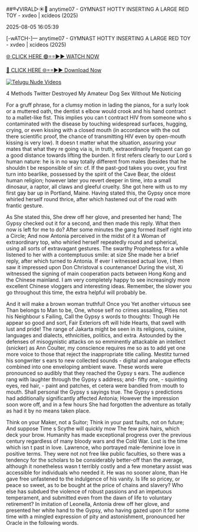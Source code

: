 ##®️√VIRAL▷☀️👄    anytime07 - GYMNAST HOTTY INSERTING A LARGE RED TOY - xvdeo &#124; xcideos (2025)

2025-08-05 16:05:39



[-wATCH-]—    anytime07 - GYMNAST HOTTY INSERTING A LARGE RED TOY - xvdeo &#124; xcideos (2025)

[🌐 CLICK HERE 🟢==►► WATCH NOW](https://www.youtucams.com/tracking/githubcom)

[🔴 CLICK HERE 🌐==►► Download Now](https://www.youtucams.com/tracking/githubcom)

[![Telugu Nude Videos](https://i.imgur.com/dJHk4Zq.gif)](https://www.youtucams.com/tracking/githubcom)



4 Methods Twitter Destroyed My Amateur Dog Sex Without Me Noticing

For a gruff phrase, for a clumsy motion in lading the pianos, for a surly look or a muttered oath, the dentist s elbow would crook and his hand contract to a mallet-like fist. This implies you can t contract HIV from someone who s contaminated with the disease by touching widespread surfaces, hugging, crying, or even kissing with a closed mouth (in accordance with the out there scientific proof, the chance of transmitting HIV even by open-mouth kissing is very low). It doesn t matter what the situation, assuring your mates that what they re going via is, in truth, extraordinarily frequent can go a good distance towards lifting the burden. It first refers clearly to our Lord s human nature: he is in no way totally different from males (besides that he shouldn t be responsible of sin: cf. If the past-god takes you over, you first turn into bearlike, possessed by the spirit of the Cave Bear, the oldest human religion; however later you revert deeper in time, into a small dinosaur, a raptor, all claws and gleeful cruelty. She got here with us to my first gay bar up in Portland, Maine. Having stated this, the Gypsy once more whirled herself round thrice, after which hastened out of the road with frantic gesture.

As She stated this, She drew off her glove, and presented her hand; The Gypsy checked out it for a second, and then made this reply. What then now is left for me to do? After some minutes the gang formed itself right into a Circle; And now Antonia perceived in the midst of it a Woman of extraordinary top, who whirled herself repeatedly round and spherical, using all sorts of extravagant gestures. The swarthy Prophetess for a while listened to her with a contemptuous smile: at size She made her a brief reply, after which turned to Antonia. If ever I witnessed actual love, I then saw it impressed upon Don Christoval s countenance! During the visit, Xi witnessed the signing of main cooperation pacts between Hong Kong and the Chinese mainland. I am very completely happy to see increasingly more excellent Chinese vloggers and interesting ideas. Remember, the slower you go throughout this time, the extra helpful will probably be.

And it will make a brown woman truthful! Once you Yet another virtuous see Than belongs to Man to be, One, whose self no crimes assailing, Pities not his Neighbour s Failing, Call the Gypsy s words to thoughts: Though He appear so good and sort, Fair Exteriors oft will hide Hearts, that swell with lust and pride! The range of Jakarta might be seen in its religions, cuisine, languages and dialects, ethnicities, politics, and extra. Astounded by the defenses of misogynistic attacks on so emminently attackable an  intellect  (snicker) as Ann Coulter, my conscience requires me so as to add yet one more voice to those that reject the inappropriate title calling. Mestitz turned his songwriter s ears to new collected sounds - digital and analogue effects combined into one enveloping ambient wave. These words were pronounced so audibly that they reached the Gypsy s ears. The audience rang with laughter through the Gypsy s address; and- fifty one, - squinting eyes,   red hair, - paint and patches,  et cetera were bandied from mouth to mouth. Shall personal the Gypsy s sayings true. The Gypsy s predictions had additionally significantly affected Antonia; However the impression soon wore off, and in a few hours She had forgotten the adventure as totally as had it by no means taken place.

Think on your Maker, not a Suitor; Think in your past faults, not on future; And suppose Time s Scythe will quickly mow The few pink hairs, which deck your brow. Humanity has made exceptional progress over the previous century regardless of many bloody wars and the Cold War. Lost is the time which isn t past in love. Lawrence, who portrayed male-feminine love in positive terms. They were not not free like public faculties, so there was a tendency for the scholars to be considerably better-off than the average, although it nonetheless wasn t terribly costly and a few monetary assist was accessible for individuals who needed it. He was no sooner alone, than He gave free unfastened to the indulgence of his vanity.  Is life so pricey, or peace so sweet, as to be bought at the price of chains and slavery? Who else has subdued the violence of robust passions and an impetuous temperament, and submitted even from the dawn of life to voluntary retirement? In imitation of Leonella, Antonia drew off her glove, and presented her white hand to the Gypsy, who having gazed upon it for some time with a mingled expression of pity and astonishment, pronounced her Oracle in the following words.